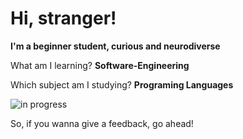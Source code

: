 # Hi, stranger!


**I'm a beginner student, curious and neurodiverse**

What am I learning? **Software-Engineering**

Which subject am I studying? **Programing Languages**

![in progress](https://i.gifer.com/origin/82/82a1ed531e333926a8ca2a00c277e0d1.gif) 

 So, if you wanna give a feedback, go ahead!
